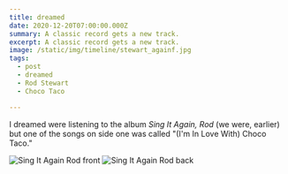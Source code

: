 ```yaml
---
title: dreamed
date: 2020-12-20T07:00:00.000Z
summary: A classic record gets a new track.
excerpt: A classic record gets a new track.
image: /static/img/timeline/stewart_againf.jpg
tags:
  - post 
  - dreamed
  - Rod Stewart
  - Choco Taco

---
```




I dreamed were listening to the album _Sing It Again, Rod_ (we were, earlier) but one of the songs on side one was called "(I'm In Love With) Choco Taco."

![Sing It Again Rod front](/static/img/timeline/stewart_againf.jpg "Sing It Again Rod front")
![Sing It Again Rod back](/static/img/timeline/stewart_againb.jpg "Sing It Again Rod back")